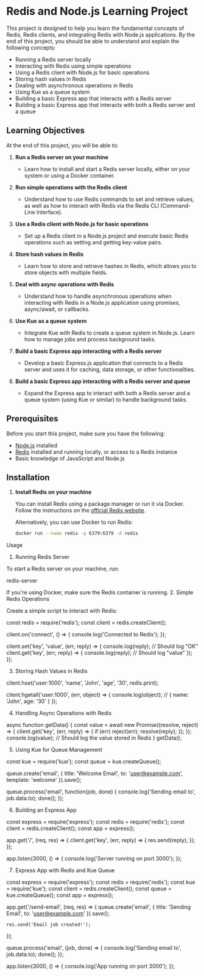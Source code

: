 # Redis and Node.js Learning Project

This project is designed to help you learn the fundamental concepts of Redis, Redis clients, and integrating Redis with Node.js applications. By the end of this project, you should be able to understand and explain the following concepts:

- Running a Redis server locally
- Interacting with Redis using simple operations
- Using a Redis client with Node.js for basic operations
- Storing hash values in Redis
- Dealing with asynchronous operations in Redis
- Using Kue as a queue system
- Building a basic Express app that interacts with a Redis server
- Building a basic Express app that interacts with both a Redis server and a queue

## Learning Objectives

At the end of this project, you will be able to:

1. **Run a Redis server on your machine**
    - Learn how to install and start a Redis server locally, either on your system or using a Docker container.

2. **Run simple operations with the Redis client**
    - Understand how to use Redis commands to set and retrieve values, as well as how to interact with Redis via the Redis CLI (Command-Line Interface).

3. **Use a Redis client with Node.js for basic operations**
    - Set up a Redis client in a Node.js project and execute basic Redis operations such as setting and getting key-value pairs.

4. **Store hash values in Redis**
    - Learn how to store and retrieve hashes in Redis, which allows you to store objects with multiple fields.

5. **Deal with async operations with Redis**
    - Understand how to handle asynchronous operations when interacting with Redis in a Node.js application using promises, async/await, or callbacks.

6. **Use Kue as a queue system**
    - Integrate Kue with Redis to create a queue system in Node.js. Learn how to manage jobs and process background tasks.

7. **Build a basic Express app interacting with a Redis server**
    - Develop a basic Express.js application that connects to a Redis server and uses it for caching, data storage, or other functionalities.

8. **Build a basic Express app interacting with a Redis server and queue**
    - Expand the Express app to interact with both a Redis server and a queue system (using Kue or similar) to handle background tasks.

## Prerequisites

Before you start this project, make sure you have the following:

- [Node.js](https://nodejs.org/) installed
- [Redis](https://redis.io/) installed and running locally, or access to a Redis instance
- Basic knowledge of JavaScript and Node.js

## Installation

1. **Install Redis on your machine**

   You can install Redis using a package manager or run it via Docker. Follow the instructions on the [official Redis website](https://redis.io/download).

   Alternatively, you can use Docker to run Redis:

   ```bash
   docker run --name redis -p 6379:6379 -d redis


Usage
1. Running Redis Server

To start a Redis server on your machine, run:

redis-server

If you're using Docker, make sure the Redis container is running.
2. Simple Redis Operations

Create a simple script to interact with Redis:

const redis = require('redis');
const client = redis.createClient();

client.on('connect', () => {
    console.log('Connected to Redis');
});

client.set('key', 'value', (err, reply) => {
    console.log(reply); // Should log "OK"
    client.get('key', (err, reply) => {
        console.log(reply); // Should log "value"
    });
});

3. Storing Hash Values in Redis

client.hset('user:1000', 'name', 'John', 'age', '30', redis.print);

client.hgetall('user:1000', (err, object) => {
    console.log(object); // { name: 'John', age: '30' }
});

4. Handling Async Operations with Redis

async function getData() {
    const value = await new Promise((resolve, reject) => {
        client.get('key', (err, reply) => {
            if (err) reject(err);
            resolve(reply);
        });
    });
    console.log(value); // Should log the value stored in Redis
}
getData();

5. Using Kue for Queue Management

const kue = require('kue');
const queue = kue.createQueue();

queue.create('email', {
    title: 'Welcome Email',
    to: 'user@example.com',
    template: 'welcome'
}).save();

queue.process('email', function(job, done) {
    console.log('Sending email to', job.data.to);
    done();
});

6. Building an Express App

const express = require('express');
const redis = require('redis');
const client = redis.createClient();
const app = express();

app.get('/', (req, res) => {
    client.get('key', (err, reply) => {
        res.send(reply);
    });
});

app.listen(3000, () => {
    console.log('Server running on port 3000');
});

7. Express App with Redis and Kue Queue

const express = require('express');
const redis = require('redis');
const kue = require('kue');
const client = redis.createClient();
const queue = kue.createQueue();
const app = express();

app.get('/send-email', (req, res) => {
    queue.create('email', {
        title: 'Sending Email',
        to: 'user@example.com'
    }).save();

    res.send('Email job created!');
});

queue.process('email', (job, done) => {
    console.log('Sending email to', job.data.to);
    done();
});

app.listen(3000, () => {
    console.log('App running on port 3000');
});
